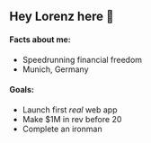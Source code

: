 ## Hey Lorenz here 👋

#### Facts about me:
- Speedrunning financial freedom
- Munich, Germany

#### Goals:
- Launch first *real* web app
- Make $1M in rev before 20
- Complete an ironman
